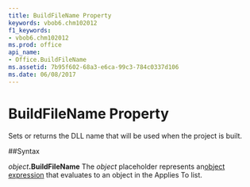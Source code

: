 ```yaml
---
title: BuildFileName Property
keywords: vbob6.chm102012
f1_keywords:
- vbob6.chm102012
ms.prod: office
api_name:
- Office.BuildFileName
ms.assetid: 7b95f602-68a3-e6ca-99c3-784c0337d106
ms.date: 06/08/2017
---
```



# BuildFileName Property



Sets or returns the DLL name that will be used when the project is built.

##Syntax

_object_**.BuildFileName**
The  _object_ placeholder represents an[object expression](../../Glossary/vbe-glossary.md) that evaluates to an object in the Applies To list.

